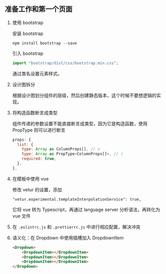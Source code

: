 ## 准备工作和第一个页面

1. 使用 bootstrap

   安装 bootstrap

   ```
   npm install bootstrap --save
   ```

   引入 bootstrap

   ```js
   import "bootstrap/dist/css/bootstrap.min.css";
   ```

   通过类名设置元素样式。

2. 设计图拆分

   根据设计图划分组件的层级，然后创建静态版本，这个时候不要想逻辑的实现。

3. 将构造函数断言成类型

   组件传递的参数设置不能直接断言成类型，因为它是构造函数，使用 PropType 则可以进行断言

   ```js
   props: {
     list: {
       type: Array as ColumnProps[], // x
       type: Array as PropType<ColumnProps[]>, // √
       required: true,
     },
   },
   ```

4. 在模板中使用 vue

   修改 vetur 的设置，添加

   ```
   "vetur.experimental.templateInterpolationService": true, 
   ```

   它将 vue 转为 Typescript，再通过 language server 分析语法，再转化为 vue 文件

5. 在 `.eslintrc.js` 和 `.prettierrc.js` 中进行相应配置，解决冲突

6. 语义化：在 Dropdown 中使用插槽加入 DropdownItem

   ```html
   <Dropdown>
       <DropdownItem></DropdownItem>
       <DropdownItem></DropdownItem>
       <DropdownItem></DropdownItem>
   </Dropdown>
   ```

   